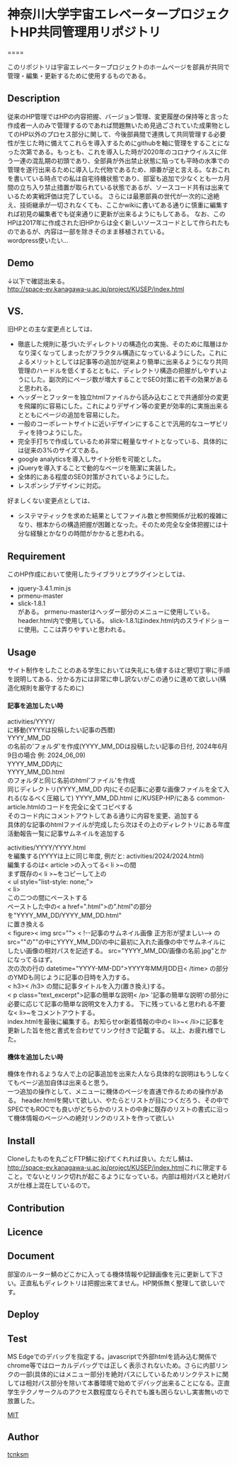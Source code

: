 # 神奈川大学宇宙エレベータープロジェクトHP共同管理用リポジトリ
====

このリポジトリは宇宙エレベータープロジェクトのホームページを部員が共同で管理・編集・更新するために使用するものである。

## Description
従来のHP管理ではHPの内容把握、バージョン管理、変更履歴の保持等と言った作成者一人のみで管理するのであれば問題無いため見過ごされていた成果物としてのHP以外のプロセス部分に関して、今後部員間で連携して共同管理する必要性が生じた時に備えてこれらを導入するためにgithubを軸に管理をすることになった次第である。もっとも、これを導入した時が2020年のコロナウイルスに伴う一連の混乱期の初頭であり、全部員が外出禁止状態に陥っても平時の水準での管理を遂行出来るために導入した代物であるため、順番が逆と言える。なおこれを書いている時点での私は自宅待機状態であり、部室も追加で少なくとも一カ月間の立ち入り禁止措置が取られている状態であるが、ソースコード共有は出来ているため実戦評価は完了している。  さらには最悪部員の世代が一次的に途絶え、技術継承が一切されなくても、ここかwikiに書いてある通りに慎重に編集すれば初見の編集者でも従来通りに更新が出来るようにもしてある。
なお、このHPは2017年に作成された旧HPからは全く新しいソースコードとして作られたものであるが、内容は一部を除きそのまま移植されている。  
wordpress使いたい...

## Demo
↓以下で確認出来る。  
<http://space-ev.kanagawa-u.ac.jp/project/KUSEP/index.html>

## VS. 
旧HPとの主な変更点としては、　　
* 徹底した規則に基づいたディレクトリの構造化の実施、そのために階層はかなり深くなってしまったがフラクタル構造になっているようにした。これによるメリットとしては記事等の追加が従来より簡単に出来るようになり共同管理のハードルを低くするとともに、ディレクトリ構造の把握がしやすいようにした。副次的にページ数が増大することでSEO対策に若干の効果があると思われる。
* ヘッダーとフッターを独立htmlファイルから読み込むことで共通部分の変更を飛躍的に容易にした。これによりデザイン等の変更が効率的に実施出来るとともにページの追加を容易にした。
* 一般のコーポレートサイトに近いデザインにすることで汎用的なユーザビリティを持つようにした。
* 完全手打ちで作成しているため非常に軽量なサイトとなっている、具体的には従来の3%のサイズである。
* google analyticsを導入しサイト分析を可能とした。
* jQueryを導入することで動的なページを簡潔に実装した。
* 全体的にある程度のSEO対策がされているようにした。
* レスポンシブデザインに対応。

好ましくない変更点としては、　　
* システマティックを求めた結果としてファイル数と参照関係が比較的複雑になり、根本からの構造把握が困難となった。そのため完全な全体把握には十分な経験とかなりの時間がかかると思われる。

## Requirement
このHP作成において使用したライブラリとプラグインとしては、
* jquery-3.4.1.min.js
* prmenu-master
* slick-1.8.1  
がある。
prmenu-masterはヘッダー部分のメニューに使用している。header.html内で使用している。
slick-1.8.1はindex.html内のスライドショーに使用。ここは弄りやすいと思われる。

## Usage
サイト制作をしたことのある学生においては失礼にも値するほど懇切丁寧に手順を説明してある、分かる方には非常に申し訳ないがこの通りに進めて欲しい(構造化規則を厳守するために)
#### 記事を追加したい時
activities/YYYY/  
に移動(YYYYは投稿したい記事の西暦)  
YYYY_MM_DD  
の名前の'フォルダ'を作成(YYYY_MM_DDは投稿したい記事の日付, 2024年6月9日の場合 例: 2024_06_09)  
YYYY_MM_DD内に  
YYYY_MM_DD.html  
のフォルダと同じ名前のhtml'ファイル'を作成  
同じディレクトリ(YYYY_MM_DD 内)にその記事に必要な画像ファイルを全て入れる(なるべく圧縮して)
YYYY_MM_DD.html に/KUSEP-HP/にある common-article.htmlのコードを完全に全てコピペする  
そのコード内にコメントアウトしてある通りに内容を変更、追加する  
具体的な記事のhtmlファイルが完成したら次はその上のディレクトリにある年度活動報告一覧に記事サムネイルを追加する 
   
activities/YYYY/YYYY.html  
を編集する(YYYYは上に同じ年度, 例だと: activities/2024/2024.html)  
編集するのは< article >の入ってる< li >~</li >の間  
まず既存の< li >~</li >をコピーして上の  
< ul style="list-style: none;">  
    < li>  
この二つの間にペーストする  
ペーストした中の< a href=".html">の".html"の部分を"YYYY_MM_DD/YYYY_MM_DD.html"  
に置き換える  
< figure>< img src=""></figure> < !--記事のサムネイル画像 正方形が望ましい--> のsrc=""の""の中にYYYY_MM_DD/の中に最初に入れた画像の中でサムネイルにしたい画像の相対パスを記述する。 src="YYYY_MM_DD/画像の名前.jpg"とかになってるはず。  
次の次の行の datetime="YYYY-MM-DD">YYYY年MM月DD日< /time> の部分のYMDも同じように記事の日時を入力する。  
< h3>< /h3> の間に記事タイトルを入力(置き換え)する。  
< p class="text_excerpt">記事の簡単な説明< /p>  '記事の簡単な説明'の部分に必要に応じて記事の簡単な説明文を入力する。
下に残っていると思われる不要な< li>~</li>をコメントアウトする。  
index.htmlを最後に編集する。お知らせor新着情報の中の< li>~< /li>に記事を更新した旨を他と書式を合わせてリンク付きで記載する。
以上、お疲れ様でした。  

#### 機体を追加したい時
機体を作れるような人で上の記事追加を出来た人なら具体的な説明はもうしなくてもページ追加自体は出来ると思う。  
一つ追加の操作として、メニューに機体のページを直通で作るための操作がある。 
header.htmlを開いて欲しい、やたらとリストが目につくだろう、その中でSPECでもROCでも良いがどちらかのリストの中身に既存のリストの書式に沿って機体情報のページへの絶対リンクのリストを作って欲しい


## Install
Cloneしたものを丸ごとFTP鯖に投げてくれれば良い。ただし鯖は、<http://space-ev.kanagawa-u.ac.jp/project/KUSEP/index.html>これに限定すること。でないとリンク切れが起こるようになっている。内部は相対パスと絶対パスが仕様上混在しているので。

## Contribution

## Licence

## Document
部室のルーター鯖のどこかに入ってる機体情報や記録画像を元に更新して下さい。正直私もディレクトリは把握出来てません。HP関係無く整理して欲しいです。

## Deploy

## Test
MS Edgeでのデバッグを指定する。javascriptで外部htmlを読み込む関係でchrome等ではローカルデバッグでは正しく表示されないため。さらに内部リンクの一部(具体的にはメニュー部分)を絶対パスにしているためリンクテストに関しては相対パス部分を除いて本番環境で始めてデバッグ出来ることになる。正直学生テクノサークルのアクセス数程度ならそれでも誰も困らないし実害無いので放置した。



[MIT](https://github.com/tcnksm/tool/blob/master/LICENCE)

## Author

[tcnksm](https://github.com/tcnksm)